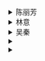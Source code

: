 <details>
<summary>陈丽芳</summary>
  
```java
授课：数字图形分析及应用
考试：
```
</details>

<details>
<summary>林意</summary>
  
```java
授课：计算机图形学与虚拟现实
考试：
```
</details>


<details>
<summary>吴秦</summary>
  
```java
授课：人工智能前沿选讲Advances in Artificial Intelligence
考试：
```
</details>


<details>
<summary></summary>
  
```java
授课：
考试：
```
</details>


<details>
<summary></summary>
  
```java
授课：
考试：
```
</details>

